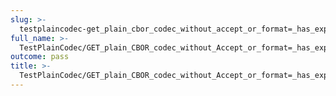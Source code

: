 ```yaml
---
slug: >-
  testplaincodec-get_plain_cbor_codec_without_accept_or_format=_has_expected_"cbor"_content-type_and_body_as-is
full_name: >-
  TestPlainCodec/GET_plain_CBOR_codec_without_Accept_or_format=_has_expected_"cbor"_Content-Type_and_body_as-is
outcome: pass
title: >-
  TestPlainCodec/GET_plain_CBOR_codec_without_Accept_or_format=_has_expected_"cbor"_Content-Type_and_body_as-is
---
```


